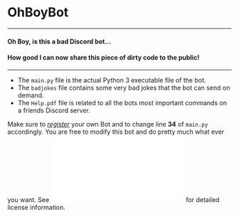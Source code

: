 # OhBoyBot

---

#### Oh Boy, is this a bad Discord bot...
#### How good I can now share this piece of dirty code to the public!

---

- The `main.py` file is the actual Python 3 executable file of the bot.
- The `badjokes` file contains some very bad jokes that the bot can send on demand.
- The `Help.pdf` file is related to all the bots most important commands on a friends Discord server.

Make sure to *[register](https://discord.com/developers)* your own Bot and to change line **34** of `main.py` accordingly.
You are free to modify this bot and do pretty much what ever you want. See ![LICENSE.txt](LICENSE.txt) for detailed license information. 

